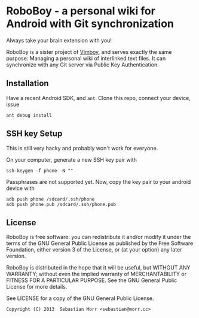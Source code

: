RoboBoy - a personal wiki for Android with Git synchronization
==============================================================

Always take your brain extension with you!

RoboBoy is a sister project of [Vimboy](https://github.com/blinry/vimboy),
and serves exactly the same purpose: Managing a personal wiki of interlinked
text files. It can synchronize with any Git server via Public Key Authentication.

Installation
------------

Have a recent Android SDK, and `ant`. Clone this repo, connect your device, issue

    ant debug install

SSH key Setup
-------------

This is still very hacky and probably won't work for everyone.

On your computer, generate a new SSH key pair with

    ssh-keygen -f phone -N ""

Passphrases are not supported yet. Now, copy the key pair to your android device with

    adb push phone /sdcard/.ssh/phone
    adb push phone.pub /sdcard/.ssh/phone.pub

License
-------

RoboBoy is free software: you can redistribute it and/or modify it under the terms of the GNU General Public License as published by the Free Software Foundation, either version 3 of the License, or (at your option) any later version.

RoboBoy is distributed in the hope that it will be useful, but WITHOUT ANY WARRANTY; without even the implied warranty of MERCHANTABILITY or FITNESS FOR A PARTICULAR PURPOSE. See the GNU General Public License for more details.

See LICENSE for a copy of the GNU General Public License.

    Copyright (C) 2013  Sebastian Morr <sebastian@morr.cc>
